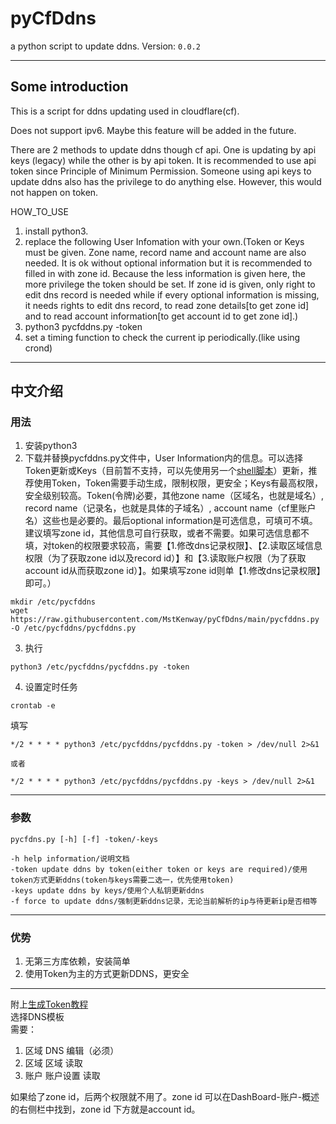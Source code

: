 # pyCfDdns
a python script to update ddns. Version: `0.0.2`

---
## Some introduction
This is a script for ddns updating used in cloudflare(cf).  

Does not support ipv6. Maybe this feature will be added in the future.  

There are 2 methods to update ddns though cf api. One is updating by api keys (legacy) while the other is by api token.
It is recommended to use api token since Principle of Minimum Permission. Someone using api keys to update ddns also
has the privilege to do anything else. However, this would not happen on token.

HOW_TO_USE  
1. install python3.
2. replace the following User Infomation with your own.(Token or Keys must be given. Zone name, record name and account
name are also needed. It is ok without optional information but it is recommended to filled in with zone id. Because the
less information is given here, the more privilege the token should be set. If zone id is given, only right to edit dns
record is needed while if every optional information is missing, it needs rights to edit dns record, to read zone
details[to get zone id] and to read account information[to get account id to get zone id].)
3. python3 pycfddns.py -token
4. set a timing function to check the current ip periodically.(like using crond)

---

## 中文介绍
### 用法
1. 安装python3
2. 下载并替换pycfddns.py文件中，User Information内的信息。可以选择Token更新或Keys（目前暂不支持，可以先使用另一个[shell脚本](https://github.com/MstKenway/cf-ddns)）更新，推荐使用Token，Token需要手动生成，限制权限，更安全；Keys有最高权限，安全级别较高。Token(令牌)必要，其他zone name（区域名，也就是域名）, record name（记录名，也就是具体的子域名）, account name（cf里账户名）这些也是必要的。最后optional information是可选信息，可填可不填。建议填写zone id，其他信息可自行获取，或者不需要。如果可选信息都不填，对token的权限要求较高，需要【1.修改dns记录权限】、【2.读取区域信息权限（为了获取zone id以及record id）】和【3.读取账户权限（为了获取account id从而获取zone id）】。如果填写zone id则单【1.修改dns记录权限】即可。）
  ```shell
  mkdir /etc/pycfddns
  wget https://raw.githubusercontent.com/MstKenway/pyCfDdns/main/pycfddns.py -O /etc/pycfddns/pycfddns.py
  
  ```
3. 执行
  ```shell
  python3 /etc/pycfddns/pycfddns.py -token
  ```
4. 设置定时任务
  ```shell
  crontab -e
  ```
  填写
  ```shell
  */2 * * * * python3 /etc/pycfddns/pycfddns.py -token > /dev/null 2>&1
  
  或者
  
  */2 * * * * python3 /etc/pycfddns/pycfddns.py -keys > /dev/null 2>&1
  ```
---
### 参数
```
pycfdns.py [-h] [-f] -token/-keys 

-h help information/说明文档  
-token update ddns by token(either token or keys are required)/使用token方式更新ddns(token与keys需要二选一，优先使用token)
-keys update ddns by keys/使用个人私钥更新ddns   
-f force to update ddns/强制更新ddns记录，无论当前解析的ip与待更新ip是否相等  
```

---
### 优势
1. 无第三方库依赖，安装简单
2. 使用Token为主的方式更新DDNS，更安全

---
附上[生成Token教程](https://support.cloudflare.com/hc/zh-cn/articles/200167836-%E7%AE%A1%E7%90%86-API-%E4%BB%A4%E7%89%8C%E5%92%8C%E5%AF%86%E9%92%A5)   
选择DNS模板  
需要：  
1. 区域 DNS 编辑（必须）
2. 区域 区域 读取
3. 账户 账户设置 读取

如果给了zone id，后两个权限就不用了。zone id 可以在DashBoard-账户-概述 的右侧栏中找到，zone id 下方就是account id。
